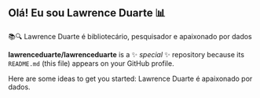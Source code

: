 ## Olá! Eu sou Lawrence Duarte 📊
📚🔍 Lawrence Duarte é bibliotecário, pesquisador e apaixonado por dados

**lawrenceduarte/lawrenceduarte** is a ✨ _special_ ✨ repository because its `README.md` (this file) appears on your GitHub profile.

Here are some ideas to get you started:
Lawrence Duarte é apaixonado por dados. 

